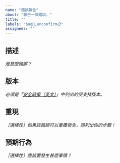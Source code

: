 ```yaml
---
name: "錯誤報告"
about: "報告一個錯誤。"
title: ""
labels: "bug🐛,unconfirm📋"
assignees: ""
---
```

## 描述

*是甚麼錯誤？*



## 版本

*必須是「[安全政策（英文）](https://github.com/hugoalh-studio/NodeJS.AdvancedDetermine/security/policy)」中列出的受支持版本。*



## 重現

*［選擇性］如果該錯誤可以重覆發生，請列出你的步驟！*



## 預期行為

*［選擇性］應該要發生甚麼事情？*


